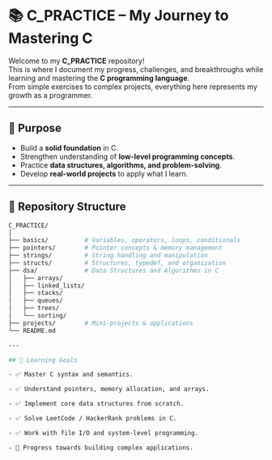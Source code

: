 # 📚 C_PRACTICE – My Journey to Mastering C

Welcome to my **C_PRACTICE** repository!  
This is where I document my progress, challenges, and breakthroughs while learning and mastering the **C programming language**.  
From simple exercises to complex projects, everything here represents my growth as a programmer.

---

## 📌 Purpose
- Build a **solid foundation** in C.
- Strengthen understanding of **low-level programming concepts**.
- Practice **data structures, algorithms, and problem-solving**.
- Develop **real-world projects** to apply what I learn.

---

## 📂 Repository Structure
```bash
C_PRACTICE/
│
├── basics/          # Variables, operators, loops, conditionals
├── pointers/        # Pointer concepts & memory management
├── strings/         # String handling and manipulation
├── structs/         # Structures, typedef, and organization
├── dsa/             # Data Structures and Algorithms in C
│   ├── arrays/
│   ├── linked_lists/
│   ├── stacks/
│   ├── queues/
│   ├── trees/
│   └── sorting/
├── projects/        # Mini-projects & applications
└── README.md

---

## 🚀 Learning Goals

- ✅ Master C syntax and semantics.

- ✅ Understand pointers, memory allocation, and arrays.

- ✅ Implement core data structures from scratch.

- ✅ Solve LeetCode / HackerRank problems in C.

- ✅ Work with file I/O and system-level programming.

- 🔄 Progress towards building complex applications.
